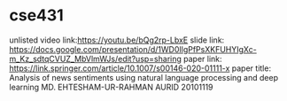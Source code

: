 # cse431
unlisted video link:https://youtu.be/bQg2rp-LbxE
slide link: https://docs.google.com/presentation/d/1WD0IlgPfPsXKFUHYIgXc-m_Kz_sdtqCVUZ_MbVlmWJs/edit?usp=sharing
paper link: https://link.springer.com/article/10.1007/s00146-020-01111-x
paper title: Analysis of news sentiments using natural language processing and deep learning
MD. EHTESHAM-UR-RAHMAN AURID
20101119

